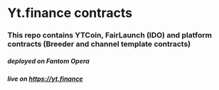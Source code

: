 # Yt.finance contracts 

### This repo contains YTCoin, FairLaunch (IDO) and platform contracts (Breeder and channel template contracts)

##### deployed on Fantom Opera

##### live on https://yt.finance
